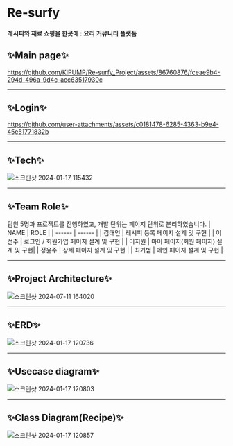 # Re-surfy
#### 레시피와 재료 쇼핑을 한곳에 : 요리 커뮤니티 플랫폼

## ✨Main page✨
https://github.com/KIPUMP/Re-surfy_Project/assets/86760876/fceae9b4-294d-496a-9d4c-acc63517930c

---

## ✨Login✨
https://github.com/user-attachments/assets/c0181478-6285-4363-b9e4-45e51771832b

---

## ✨Tech✨
![스크린샷 2024-01-17 115432](https://github.com/KIPUMP/Re-surfy_Project/assets/86760876/8e1e746a-d3bb-4818-8520-f2ad8fc436d7)

---

## ✨Team Role✨
팀원 5명과 프로젝트를 진행하였고, 개발 단위는 페이지 단위로 분리하였습니다.
| NAME | ROLE |
| ------ | ------ |
| 김태언 | 레시피 등록 페이지 설계 및 구현 |
| 이선주 | 로그인 / 회원가입 페이지 설계 및 구현 |
| 이지원 | 마이 페이지(회원 페이지) 설계 및 구현|
| 정윤주 | 상세 페이지 설계 및 구현 |
| 최기범 | 메인 페이지 설계 및 구현 |

---

## ✨Project Architecture✨
![스크린샷 2024-07-11 164020](https://github.com/KIPUMP/Re-surfy_Project/assets/86760876/e7e161bb-97ff-48d9-95c4-2ddd36bbf5c6)

---
## ✨ERD✨
![스크린샷 2024-01-17 120736](https://github.com/KIPUMP/Re-surfy_Project/assets/86760876/f04ac3fc-ceda-4d5b-836f-b67f25ea0758)

---
## ✨Usecase diagram✨
![스크린샷 2024-01-17 120803](https://github.com/KIPUMP/Re-surfy_Project/assets/86760876/83c8d961-283e-4404-b87b-7e6ebe78c4b6)

---
## ✨Class Diagram(Recipe)✨
![스크린샷 2024-01-17 120857](https://github.com/KIPUMP/Re-surfy_Project/assets/86760876/67d729a3-18d4-49e5-aa96-1409253ef559)





